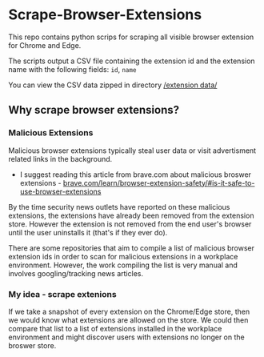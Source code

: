 # Scrape-Browser-Extensions

This repo contains python scrips for scraping all visible browser extension for Chrome and Edge.

The scripts output a CSV file containing the extension id and the extension name with the following fields:
`id`, `name`

You can view the CSV data zipped in directory [/extension data/](https://github.com/adamcysec/Scrape-Browser-Extensions/tree/main/extension%20data)

## Why scrape browser extensions?

### Malicious Extensions

Malicious browser extensions typically steal user data or visit advertisment related links in the background. 

  - I suggest reading this article from brave.com about malicious broswer extensions - [brave.com/learn/browser-extension-safety/#is-it-safe-to-use-browser-extensions](https://brave.com/learn/browser-extension-safety/#is-it-safe-to-use-browser-extensions)

By the time security news outlets have reported on these malicious extensions, the extensions have already been removed from the extension store. However the extension is not removed from the end user's browser until the user uninstalls it (that's if they ever do).

There are some repositories that aim to compile a list of malicious browser extension ids in order to scan for malicious extensions in a workplace environment. However, the work compiling the list is very manual and involves googling/tracking news articles.

### My idea - scrape extenions

If we take a snapshot of every extension on the Chrome/Edge store, then we would know what extensions are allowed on the store. We could then compare that list to a list of extensions installed in the workplace environment and might discover users with extensions no longer on the broswer store. 
